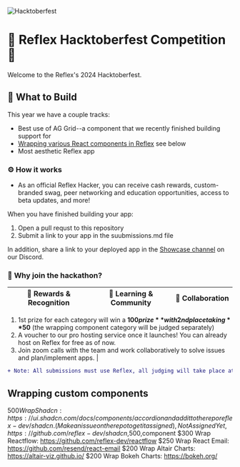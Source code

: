 ![Hacktoberfest](https://github.com/reflex-dev/hacktoberfest/assets/38776361/aec1aa61-93a7-45c5-a11c-a6ca08e5290d)

# 🎃 Reflex Hacktoberfest Competition 🎃

Welcome to the Reflex's 2024 Hacktoberfest.

## 🤔 What to Build

This year we have a couple tracks:

- Best use of AG Grid--a component that we recently finished building support for
- [Wrapping various React components in Reflex](#wrapping-custom-components) see below
- Most aesthetic Reflex app

### ⚙️ **How it works**

- As an official Reflex Hacker, you can receive cash rewards, custom-branded swag, peer networking and education opportunities, access to beta updates, and more!

When you have finished building your app:
1. Open a pull requst to this repository
2. Submit a link to your app in the suubmissions.md file

In addition, share a link to your deployed app in the [Showcase channel](https://discord.com/channels/1029853095527727165/1063735841333198938) on our Discord.

### 🙋 **Why join the hackathon?**

| 🎉 **Rewards & Recognition** | 📓 **Learning & Community** | 🤝 **Collaboration** |
| --- | --- | --- |


1. 1st prize for each category will win a **$100 prize** with 2nd place taking **$50** (the wrapping component category will be judged separately)
2. A voucher to our pro hosting service once it launches! You can already host on Reflex for free as of now.
3. Join zoom calls with the team and work collaboratively to solve issues and plan/implement apps. |

```diff
+ Note: All submissions must use Reflex, all judging will take place at the beginning of November+
```

## Wrapping custom components

$500 Wrap Shadcn: https://ui.shadcn.com/docs/components/accordion and add it to the repo reflex-dev/shadcn. (Make an issue on the repo to get it assigned),Not Assigned Yet,https://github.com/reflex-dev/shadcn,$500,component
$300 Wrap Reactflow: https://github.com/reflex-dev/reactflow
$250 Wrap React Email: https://github.com/resend/react-email
$200 Wrap Altair Charts: https://altair-viz.github.io/
$200 Wrap Bokeh Charts: https://bokeh.org/
